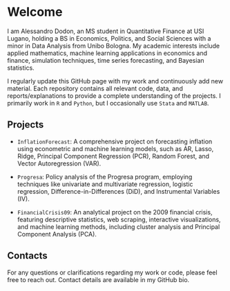 # Welcome

I am Alessandro Dodon, an MS student in Quantitative Finance at USI Lugano, holding a BS in Economics, Politics, and Social Sciences with a minor in Data Analysis from Unibo Bologna. My academic interests include applied mathematics, machine learning applications in economics and finance, simulation techniques, time series forecasting, and Bayesian statistics.

I regularly update this GitHub page with my work and continuously add new material. Each repository contains all relevant code, data, and reports/explanations to provide a complete understanding of the projects. I primarily work in `R` and `Python`, but I occasionally use `Stata` and `MATLAB`.

## Projects

- `InflationForecast`: A comprehensive project on forecasting inflation using econometric and machine learning models, such as AR, Lasso, Ridge, Principal Component Regression (PCR), Random Forest, and Vector Autoregression (VAR).

- `Progresa`: Policy analysis of the Progresa program, employing techniques like univariate and multivariate regression, logistic regression, Difference-in-Differences (DiD), and Instrumental Variables (IV).

- `FinancialCrisis09`: An analytical project on the 2009 financial crisis, featuring descriptive statistics, web scraping, interactive visualizations, and machine learning methods, including cluster analysis and Principal Component Analysis (PCA).

## Contacts

For any questions or clarifications regarding my work or code, please feel free to reach out. Contact details are available in my GitHub bio.
